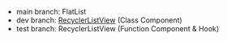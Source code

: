 - main branch: FlatList
- dev branch: [RecyclerListView](https://github.com/Flipkart/recyclerlistview) (Class Component)
- test branch: RecyclerListView (Function Component & Hook)